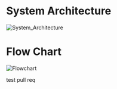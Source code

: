 # System Architecture

![System_Architecture](https://user-images.githubusercontent.com/47187002/157185020-18f1ab8d-8524-44d2-b8d3-284118a6147f.jpeg)



















# Flow Chart
![Flowchart](https://user-images.githubusercontent.com/47187002/157185075-82aa9e8c-82b3-402f-8cf7-aa246a886fd8.jpeg)

test pull req
